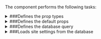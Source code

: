 The component performs the following tasks:

<details>
	<summary>###Defines the prop types

</summary>
* The site title

* The site url

* The site description

</details>

<details>
	<summary>###Defines the default props

</summary>
</details>

<details>
	<summary>###Defines the database query

</summary>
</details>

<details>
	<summary>###Loads site settings from the database

</summary>
</details>

